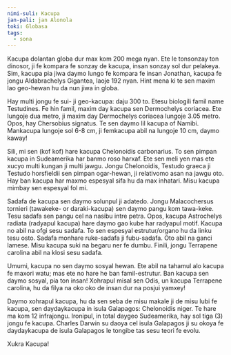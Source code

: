 ```yaml
---
nimi-suli: Kacupa
jan-pali: jan Alonola
toki: Globasa
tags:
  - sona
---
```

Kacupa dolantan globa dur max kom 200 mega nyan. Ete le tonsonzay ton dinosor, ji fe kompara fe sonzay de kacupa, insan sonzay sol dur pelakeya. Sim, kacupa pia jiwa daymo lungo fe kompara fe insan Jonathan, kacupa fe jongu Aldabrachelys Gigantea, laoje 192 nyan. Hint mena ki te sen maxim lao geo-hewan hu da nun jiwa in globa.

Hay multi jongu fe sui- ji geo-kacupa: daju 300 to. Etesu biologili famil name Testudines. Fe hin famil, maxim day kacupa sen Dermochelys coriacea. Ete lungoje dua metro, ji maxim day Dermochelys coriacea lungoje 3.05 metro. Opos, hay Chersobius signatus. Te sen daymo lil kacupa of Namibi. Mankacupa lungoje sol 6-8 cm, ji femkacupa abil na lungoje 10 cm, daymo kaway!

Sili, mi sen (kof kof) hare kacupa Chelonoidis carbonarius. To sen pimpan kacupa in Sudeamerika har banmo roso harxaf. Ete sen meli yen mas ete xucyo multi kungan ji multi jawgu. Jongu Chelonoidis, Testudo graeca ji Testudo horsfieldii sen pimpan ogar-hewan, ji relativomo asan na jawgu oto. Hay ban kacupa har maxmo espesyal sifa hu da max inhatari. Misu kacupa mimbay sen espesyal fol mi. 

Sadafa de kacupa sen daymo solunpul ji adatedo. Jongu Malacochersus tornieri (tawakeke- or daraki-kacupa) sen daymo pangu kom tawa-keke. Tesu sadafa sen pangu cel na nasibu intre petra. Opos, kacupa Astrochelys radiata (radyapul kacupa) hare daymo gao kube har radyapul motif. Kacupa no abil na ofgi sesu sadafa. To sen espesyal estrutur/organo hu da linku tesu osto. Sadafa monhare ruke-sadafa ji fubu-sadafa. Oto abil na ganci lamese. Misu kacupa suki na begaru ner fe dumbu. Finili, jongu Terrapene carolina abil na klosi sesu sadafa.

Umumi, kacupa no sen daymo sosyal hewan. Ete abil na tahamul alo kacupa fe maxori watu; mas ete no hare he ban famil-estrutur. Ban kacupa sen daymo sosyal, pia ton insan! Xohrapul misal sen Odis, un kacupa Terrapene carolina, hu da filya na oko oko de insan dur na posjui yamxey!

Daymo xohrapul kacupa, hu da sen seba de misu makale ji de misu lubi fe kacupa, sen daydaykacupa in isula Galapagos: Chelonoidis niger. Te hare ma kom 12 infrajongu. Ironipul, in total daygeo Sudeamerika, hay sol tiga (3) jongu fe kacupa. Charles Darwin su daoya cel isula Galapagos ji su okoya fe daydaykacupa de isula Galapagos le tongibe tas sesu teori fe evolu.

Xukra Kacupa! 
